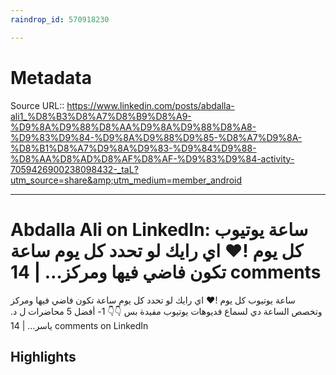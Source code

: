 ```yaml
---
raindrop_id: 570918230

---
```


# Metadata
Source URL:: https://www.linkedin.com/posts/abdalla-ali1_%D8%B3%D8%A7%D8%B9%D8%A9-%D9%8A%D9%88%D8%AA%D9%8A%D9%88%D8%A8-%D9%83%D9%84-%D9%8A%D9%88%D9%85-%D8%A7%D9%8A-%D8%B1%D8%A7%D9%8A%D9%83-%D9%84%D9%88-%D8%AA%D8%AD%D8%AF%D8%AF-%D9%83%D9%84-activity-7059426900238098432-_taL?utm_source=share&amp;utm_medium=member_android


---
# Abdalla Ali on LinkedIn: ساعة يوتيوب كل يوم !♥️ اي رايك لو تحدد كل يوم ساعة تكون فاضي فيها ومركز… | 14 comments

ساعة يوتيوب كل يوم !♥️ اي رايك لو تحدد كل يوم ساعة تكون فاضي فيها ومركز وتخصص الساعة دي لسماع فديوهات يوتيوب  مفيدة بس 👇👇  1- أفضل 5 محاضرات ل د. ياسر… | 14 comments on LinkedIn

## Highlights
